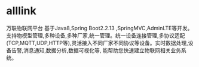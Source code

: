 # alllink
万联物联网平台
基于Java8,Spring Boot2.2.13 ,SpringMVC,AdminLTE等开发。支持物模型管理,多种设备,多种厂家,统一管理。统一设备连接管理,多协议适配(TCP,MQTT,UDP,HTTP等),灵活接入不同厂家不同协议等设备。实时数据处理,设备告警,消息通知,数据分析,数据可视化等, 能帮助您快速建立物联网相关业务系统。
